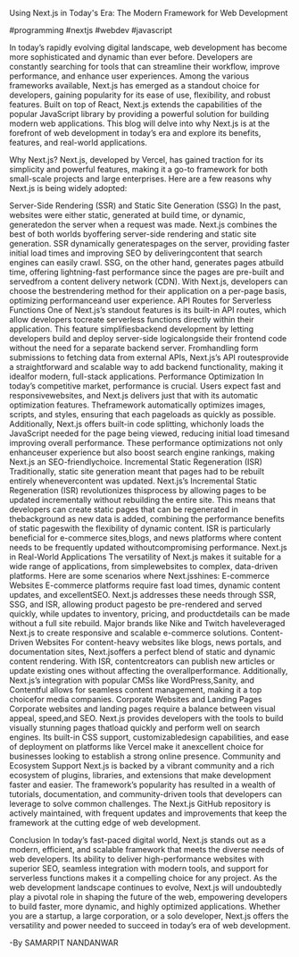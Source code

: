 Using Next.js in Today's Era: The Modern Framework for Web Development

#programming #nextjs #webdev #javascript

In today’s rapidly evolving digital landscape, web development has become more
sophisticated and dynamic than ever before. Developers are constantly searching for
tools that can streamline their workflow, improve performance, and enhance user
experiences. Among the various frameworks available, Next.js has emerged as a
standout choice for developers, gaining popularity for its ease of use, flexibility, and
robust features. Built on top of React, Next.js extends the capabilities of the popular
JavaScript library by providing a powerful solution for building modern web
applications. This blog will delve into why Next.js is at the forefront of web development
in today’s era and explore its benefits, features, and real-world applications.

Why Next.js?
Next.js, developed by Vercel, has gained traction for its simplicity and powerful features,
making it a go-to framework for both small-scale projects and large enterprises. Here
are a few reasons why Next.js is being widely adopted:

Server-Side Rendering (SSR) and Static Site Generation (SSG)
In the past, websites were either static, generated at build time, or dynamic, generatedon the server when a request was made. Next.js combines the best of both worlds byoffering server-side rendering and static site generation. SSR dynamically generatespages on the server, providing faster initial load times and improving SEO by deliveringcontent that search engines can easily crawl. SSG, on the other hand, generates pages atbuild time, offering lightning-fast performance since the pages are pre-built and servedfrom a content delivery network (CDN). With Next.js, developers can choose the bestrendering method for their application on a per-page basis, optimizing performanceand user experience.
API Routes for Serverless Functions
One of Next.js’s standout features is its built-in API routes, which allow developers tocreate serverless functions directly within their application. This feature simplifiesbackend development by letting developers build and deploy server-side logicalongside their frontend code without the need for a separate backend server. Fromhandling form submissions to fetching data from external APIs, Next.js’s API routesprovide a straightforward and scalable way to add backend functionality, making it idealfor modern, full-stack applications.
Performance Optimization
In today’s competitive market, performance is crucial. Users expect fast and responsivewebsites, and Next.js delivers just that with its automatic optimization features. Theframework automatically optimizes images, scripts, and styles, ensuring that each pageloads as quickly as possible. Additionally, Next.js offers built-in code splitting, whichonly loads the JavaScript needed for the page being viewed, reducing initial load timesand improving overall performance. These performance optimizations not only enhanceuser experience but also boost search engine rankings, making Next.js an SEO-friendlychoice.
Incremental Static Regeneration (ISR)
Traditionally, static site generation meant that pages had to be rebuilt entirely whenevercontent was updated. Next.js’s Incremental Static Regeneration (ISR) revolutionizes thisprocess by allowing pages to be updated incrementally without rebuilding the entire
site. This means that developers can create static pages that can be regenerated in thebackground as new data is added, combining the performance benefits of static pageswith the flexibility of dynamic content. ISR is particularly beneficial for e-commerce sites,blogs, and news platforms where content needs to be frequently updated withoutcompromising performance.
Next.js in Real-World Applications
The versatility of Next.js makes it suitable for a wide range of applications, from simplewebsites to complex, data-driven platforms. Here are some scenarios where Next.jsshines:
E-commerce Websites
E-commerce platforms require fast load times, dynamic content updates, and excellentSEO. Next.js addresses these needs through SSR, SSG, and ISR, allowing product pagesto be pre-rendered and served quickly, while updates to inventory, pricing, and productdetails can be made without a full site rebuild. Major brands like Nike and Twitch haveleveraged Next.js to create responsive and scalable e-commerce solutions.
Content-Driven Websites
For content-heavy websites like blogs, news portals, and documentation sites, Next.jsoffers a perfect blend of static and dynamic content rendering. With ISR, contentcreators can publish new articles or update existing ones without affecting the overallperformance. Additionally, Next.js’s integration with popular CMSs like WordPress,Sanity, and Contentful allows for seamless content management, making it a top choicefor media companies.
Corporate Websites and Landing Pages
Corporate websites and landing pages require a balance between visual appeal, speed,and SEO. Next.js provides developers with the tools to build visually stunning pages thatload quickly and perform well on search engines. Its built-in CSS support, customizabledesign capabilities, and ease of deployment on platforms like Vercel make it anexcellent choice for businesses looking to establish a strong online presence.
Community and Ecosystem Support
Next.js is backed by a vibrant community and a rich ecosystem of plugins, libraries, and
extensions that make development faster and easier. The framework’s popularity has
resulted in a wealth of tutorials, documentation, and community-driven tools that
developers can leverage to solve common challenges. The Next.js GitHub repository is
actively maintained, with frequent updates and improvements that keep the framework
at the cutting edge of web development.

Conclusion
In today’s fast-paced digital world, Next.js stands out as a modern, efficient, and
scalable framework that meets the diverse needs of web developers. Its ability to deliver
high-performance websites with superior SEO, seamless integration with modern tools,
and support for serverless functions makes it a compelling choice for any project. As the
web development landscape continues to evolve, Next.js will undoubtedly play a pivotal
role in shaping the future of the web, empowering developers to build faster, more
dynamic, and highly optimized applications. Whether you are a startup, a large
corporation, or a solo developer, Next.js offers the versatility and power needed to
succeed in today’s era of web development.

-By SAMARPIT NANDANWAR
